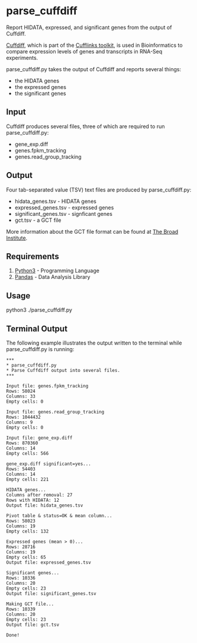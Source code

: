 # parse_cuffdiff
Report HIDATA, expressed, and significant genes from the output of Cuffdiff.

[Cuffdiff](http://cole-trapnell-lab.github.io/cufflinks/cuffdiff/), which is part of the [Cufflinks toolkit](http://cole-trapnell-lab.github.io/cufflinks/), is used in Bioinformatics to compare expression levels of genes and transcripts in RNA-Seq experiments.

parse_cuffdiff.py takes the output of Cuffdiff and reports several things:

* the HIDATA genes
* the expressed genes
* the significant genes

## Input

Cuffdiff produces several files, three of which are required to run parse_cuffdiff.py:

* gene_exp.diff
* genes.fpkm_tracking
* genes.read_group_tracking

## Output

Four tab-separated value (TSV) text files are produced by parse_cuffdiff.py:

* hidata_genes.tsv - HIDATA genes
* expressed_genes.tsv - expressed genes
* significant_genes.tsv - signficant genes
* gct.tsv - a GCT file

More information about the GCT file format can be found at [The Broad Institute](https://software.broadinstitute.org/software/igv/GCT).

## Requirements

1. [Python3](https://www.python.org/) - Programming Language
2. [Pandas](https://pandas.pydata.org/) - Data Analysis Library

## Usage

python3 ./parse_cuffdiff.py

## Terminal Output

The following example illustrates the output written to the terminal while parse_cuffdiff.py is running:

```
***
* parse_cuffdiff.py
* Parse Cuffdiff output into several files.
***

Input file: genes.fpkm_tracking
Rows: 58024
Columns: 33
Empty cells: 0

Input file: genes.read_group_tracking
Rows: 1044432
Columns: 9
Empty cells: 0

Input file: gene_exp.diff
Rows: 870360
Columns: 14
Empty cells: 566

gene_exp.diff significant=yes...
Rows: 54403
Columns: 14
Empty cells: 221

HIDATA genes...
Columns after removal: 27
Rows with HIDATA: 12
Output file: hidata_genes.tsv

Pivot table & status=OK & mean column...
Rows: 58023
Columns: 19
Empty cells: 132

Expressed genes (mean > 0)...
Rows: 28716
Columns: 19
Empty cells: 65
Output file: expressed_genes.tsv

Significant genes...
Rows: 10336
Columns: 20
Empty cells: 23
Output file: significant_genes.tsv

Making GCT file...
Rows: 10339
Columns: 20
Empty cells: 23
Output file: gct.tsv

Done!
```
